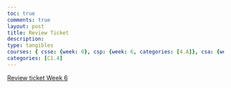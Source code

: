 ```yaml
---
toc: true
comments: true
layout: post
title: Review Ticket
description:
type: tangibles
courses: { csse: {week: 0}, csp: {week: 6, categories: [4.A]}, csa: {week: 0} }
categories: [C1.4]
---
```


[Review ticket Week 6](https://github.com/rayanesouuuu1234/student/issues/9#issue-1917923231)

